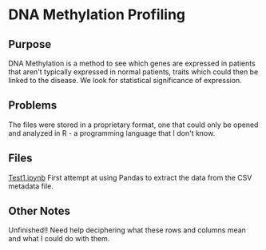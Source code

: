 # DNA Methylation Profiling

## Purpose
DNA Methylation is a method to see which genes are expressed in patients that aren't typically expressed in normal patients, traits which could then be linked to the disease. We look for statistical significance of expression.

## Problems
The files were stored in a proprietary format, one that could only be opened and analyzed in R - a programming language that I don't know.

## Files
[Test1.ipynb](Test1.ipynb) First attempt at using Pandas to extract the data from the CSV metadata file.

## Other Notes
Unfinished!! Need help deciphering what these rows and columns mean and what I could do with them.
